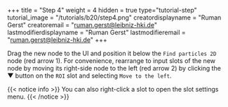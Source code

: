 +++
title = "Step 4"
weight = 4
hidden = true
type="tutorial-step"
tutorial_image = "/tutorials/b20/step4.png"
creatordisplayname = "Ruman Gerst"
creatoremail = "ruman.gerst@leibniz-hki.de"
lastmodifierdisplayname = "Ruman Gerst"
lastmodifieremail = "ruman.gerst@leibniz-hki.de"
+++

Drag the new node to the UI and position it below the `Find particles 2D` node (red arrow 1). For convenience, rearrange to input slots of the new node by moving its right-side node to the left (red arrow 2) by clicking the ▼ button on the `ROI` slot and selecting `Move to the left`.

{{< notice info >}}
You can also right-click a slot to open the slot settings menu.
{{< /notice >}}